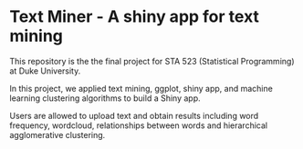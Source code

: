 # Text Miner - A shiny app for text mining


This repository is the the final project for STA 523 (Statistical Programming) at Duke University. 

In this project, we applied text mining, ggplot, shiny app, and machine learning clustering algorithms to build a Shiny app.

Users are allowed to upload text and obtain results including word frequency, wordcloud, relationships between words and hierarchical agglomerative clustering.
